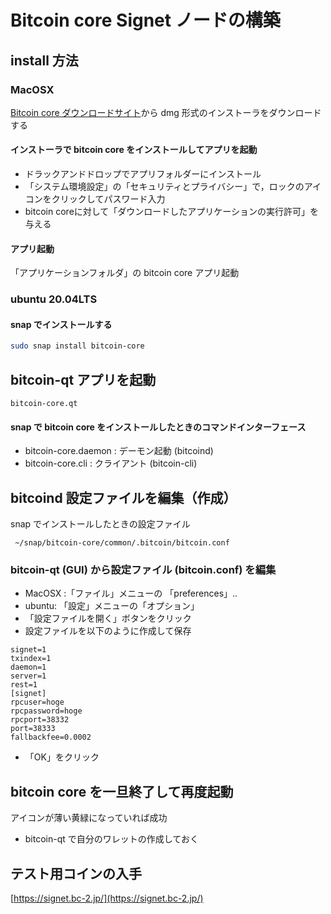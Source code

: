 # Bitcoin core Signet ノードの構築

## install 方法

### MacOSX

[Bitcoin core ダウンロードサイト](https://bitcoin.org/ja/download)から dmg 形式のインストーラをダウンロードする


#### インストーラで bitcoin core をインストールしてアプリを起動

* ドラックアンドドロップでアプリフォルダーにインストール
* 「システム環境設定」の「セキュリティとプライバシー」で，ロックのアイコンをクリックしてパスワード入力
*  bitcoin coreに対して「ダウンロードしたアプリケーションの実行許可」を与える

#### アプリ起動

「アプリケーションフォルダ」の bitcoin core アプリ起動

### ubuntu 20.04LTS

#### snap でインストールする

```bash
sudo snap install bitcoin-core
```

## bitcoin-qt アプリを起動

```
bitcoin-core.qt
```

#### snap で bitcoin core をインストールしたときのコマンドインターフェース

* bitcoin-core.daemon : デーモン起動 (bitcoind)
* bitcoin-core.cli : クライアント (bitcoin-cli)


## bitcoind 設定ファイルを編集（作成）

snap でインストールしたときの設定ファイル

```
 ~/snap/bitcoin-core/common/.bitcoin/bitcoin.conf
```

### bitcoin-qt (GUI) から設定ファイル (bitcoin.conf) を編集

* MacOSX :「ファイル」メニューの 「preferences」.. 
* ubuntu: 「設定」メニューの「オプション」
* 「設定ファイルを開く」ボタンをクリック
* 設定ファイルを以下のように作成して保存

```
signet=1
txindex=1
daemon=1
server=1
rest=1
[signet]
rpcuser=hoge
rpcpassword=hoge
rpcport=38332
port=38333
fallbackfee=0.0002
```

* 「OK」をクリック

## bitcoin core を一旦終了して再度起動

アイコンが薄い黄緑になっていれば成功

* bitcoin-qt で自分のワレットの作成しておく

## テスト用コインの入手

[https://signet.bc-2.jp/](https://signet.bc-2.jp/)


